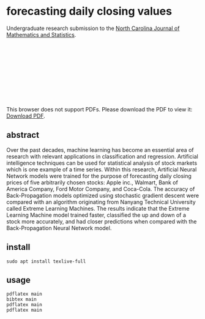 # forecasting daily closing values

Undergraduate research submission to the [North Carolina Journal of Mathematics and Statistics](https://libjournal.uncg.edu/ncjms).

<object data="https://github.com/caerulescens/forecasting-daily-closing-values/blob/feature/project-baseline/main.pdf" type="application/pdf" width="700px" height="700px">
    <embed src="https://github.com/caerulescens/forecasting-daily-closing-values/blob/feature/project-baseline/main.pdf">
        <p>This browser does not support PDFs. Please download the PDF to view it: <a href="https://github.com/caerulescens/forecasting-daily-closing-values/blob/feature/project-baseline/main.pdf">Download PDF</a>.</p>
    </embed>
</object>

## abstract

Over the past decades, machine learning has become an essential area of research with relevant applications in classification and regression. 
Artificial intelligence techniques can be used for statistical analysis of stock markets which is one example of a time series. 
Within this research, Artificial Neural Network models were trained for the purpose of forecasting daily closing prices of five arbitrarily chosen stocks: Apple inc., Walmart, Bank of America Company, Ford Motor Company, and Coca-Cola. 
The accuracy of Back-Propagation models optimized using stochastic gradient descent were compared with an algorithm originating from Nanyang Technical University called Extreme Learning Machines. 
The results indicate that the Extreme Learning Machine model trained faster, classified the up and down of a stock more accurately, and had closer predictions when compared with the Back-Propagation Neural Network model.

## install

```shell
sudo apt install texlive-full
```

## usage

```shell
pdflatex main
bibtex main
pdflatex main
pdflatex main
```
